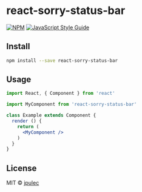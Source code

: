 # react-sorry-status-bar

> 

[![NPM](https://img.shields.io/npm/v/react-sorry-status-bar.svg)](https://www.npmjs.com/package/react-sorry-status-bar) [![JavaScript Style Guide](https://img.shields.io/badge/code_style-standard-brightgreen.svg)](https://standardjs.com)

## Install

```bash
npm install --save react-sorry-status-bar
```

## Usage

```jsx
import React, { Component } from 'react'

import MyComponent from 'react-sorry-status-bar'

class Example extends Component {
  render () {
    return (
      <MyComponent />
    )
  }
}
```

## License

MIT © [jpulec](https://github.com/jpulec)

